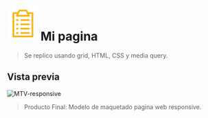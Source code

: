 # ![icon-document](https://github.com/Gloper98/mi-pagina/raw/master/assets/images/icon-document.png "document") Mi pagina

>Se replico usando grid, HTML, CSS y media query.

## Vista previa


![MTV-responsive](https://github.com/Gloper98/mi-pagina/raw/master/assets/images/mtv-responsive.gif "MTV-responsive")
>Producto Final: Modelo de maquetado pagina web responsive.
